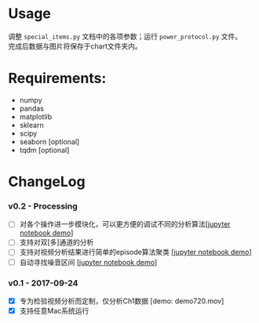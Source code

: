 # Usage
调整 ```special_items.py``` 文档中的各项参数；运行 ```power_protocol.py``` 文件。\
完成后数据与图片将保存于chart文件夹内。

# Requirements:
- numpy
- pandas
- matplotlib
- sklearn
- scipy
- seaborn [optional]
- tqdm [optional]

# ChangeLog
### v0.2 - Processing
- [ ] 对各个操作进一步模块化，可以更方便的调试不同的分析算法[[jupyter notebook demo](demo/demo_v1_1.ipynb)]
- [ ] 支持对双[多]通道的分析
- [ ] 支持对视频分析结果进行简单的episode算法聚类 [[jupyter notebook demo](demo/demo_video_episode.ipynb)]
- [ ] 自动寻找噪音区间 [[jupyter notebook demo](demo/noise_checker.ipynb)]

### v0.1 - 2017-09-24
- [x] 专为检验视频分析而定制，仅分析Ch1数据 [demo: demo720.mov]
- [x] 支持任意Mac系统运行
